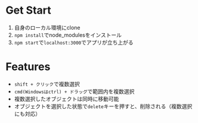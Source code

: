 # Get Start
1. 自身のローカル環境にclone
2. `npm install`でnode_modulesをインストール
3. `npm start`で`localhost:3000`でアプリが立ち上がる

# Features
- `shift + クリック`で複数選択
- `cmd(Windowsはctrl) + ドラッグ`で範囲内を複数選択
- 複数選択したオブジェクトは同時に移動可能
- オブジェクトを選択した状態で`delete`キーを押すと、削除される（複数選択にも対応）
